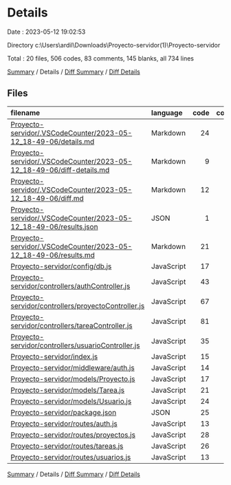 # Details

Date : 2023-05-12 19:02:53

Directory c:\\Users\\ardil\\Downloads\\Proyecto-servidor(1)\\Proyecto-servidor

Total : 20 files,  506 codes, 83 comments, 145 blanks, all 734 lines

[Summary](results.md) / Details / [Diff Summary](diff.md) / [Diff Details](diff-details.md)

## Files
| filename | language | code | comment | blank | total |
| :--- | :--- | ---: | ---: | ---: | ---: |
| [Proyecto-servidor/.VSCodeCounter/2023-05-12_18-49-06/details.md](/Proyecto-servidor/.VSCodeCounter/2023-05-12_18-49-06/details.md) | Markdown | 24 | 0 | 6 | 30 |
| [Proyecto-servidor/.VSCodeCounter/2023-05-12_18-49-06/diff-details.md](/Proyecto-servidor/.VSCodeCounter/2023-05-12_18-49-06/diff-details.md) | Markdown | 9 | 0 | 6 | 15 |
| [Proyecto-servidor/.VSCodeCounter/2023-05-12_18-49-06/diff.md](/Proyecto-servidor/.VSCodeCounter/2023-05-12_18-49-06/diff.md) | Markdown | 12 | 0 | 7 | 19 |
| [Proyecto-servidor/.VSCodeCounter/2023-05-12_18-49-06/results.json](/Proyecto-servidor/.VSCodeCounter/2023-05-12_18-49-06/results.json) | JSON | 1 | 0 | 0 | 1 |
| [Proyecto-servidor/.VSCodeCounter/2023-05-12_18-49-06/results.md](/Proyecto-servidor/.VSCodeCounter/2023-05-12_18-49-06/results.md) | Markdown | 21 | 0 | 7 | 28 |
| [Proyecto-servidor/config/db.js](/Proyecto-servidor/config/db.js) | JavaScript | 17 | 0 | 2 | 19 |
| [Proyecto-servidor/controllers/authController.js](/Proyecto-servidor/controllers/authController.js) | JavaScript | 43 | 8 | 10 | 61 |
| [Proyecto-servidor/controllers/proyectoController.js](/Proyecto-servidor/controllers/proyectoController.js) | JavaScript | 67 | 17 | 25 | 109 |
| [Proyecto-servidor/controllers/tareaController.js](/Proyecto-servidor/controllers/tareaController.js) | JavaScript | 81 | 22 | 34 | 137 |
| [Proyecto-servidor/controllers/usuarioController.js](/Proyecto-servidor/controllers/usuarioController.js) | JavaScript | 35 | 9 | 14 | 58 |
| [Proyecto-servidor/index.js](/Proyecto-servidor/index.js) | JavaScript | 15 | 7 | 7 | 29 |
| [Proyecto-servidor/middleware/auth.js](/Proyecto-servidor/middleware/auth.js) | JavaScript | 14 | 3 | 4 | 21 |
| [Proyecto-servidor/models/Proyecto.js](/Proyecto-servidor/models/Proyecto.js) | JavaScript | 17 | 0 | 2 | 19 |
| [Proyecto-servidor/models/Tarea.js](/Proyecto-servidor/models/Tarea.js) | JavaScript | 21 | 0 | 2 | 23 |
| [Proyecto-servidor/models/Usuario.js](/Proyecto-servidor/models/Usuario.js) | JavaScript | 24 | 0 | 2 | 26 |
| [Proyecto-servidor/package.json](/Proyecto-servidor/package.json) | JSON | 25 | 0 | 1 | 26 |
| [Proyecto-servidor/routes/auth.js](/Proyecto-servidor/routes/auth.js) | JavaScript | 13 | 4 | 2 | 19 |
| [Proyecto-servidor/routes/proyectos.js](/Proyecto-servidor/routes/proyectos.js) | JavaScript | 28 | 5 | 6 | 39 |
| [Proyecto-servidor/routes/tareas.js](/Proyecto-servidor/routes/tareas.js) | JavaScript | 26 | 5 | 5 | 36 |
| [Proyecto-servidor/routes/usuarios.js](/Proyecto-servidor/routes/usuarios.js) | JavaScript | 13 | 3 | 3 | 19 |

[Summary](results.md) / Details / [Diff Summary](diff.md) / [Diff Details](diff-details.md)
